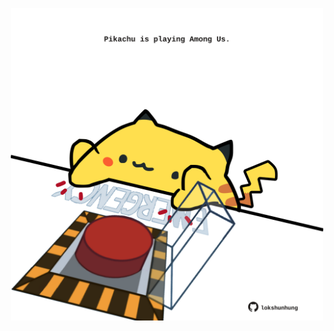 <!-- built at 25/06/2021, 05:01:28 UTC -->
<p align="center">
  <img width="500" height="500" src="./ReadmeImage.svg">
</p>
